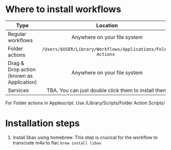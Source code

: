

# Where to install workflows

| Type   |      Location      | 
|----------|:-------------:|
| Regular workflows |  Anywhere on your file system |
| Folder actions |    `/Users/$USER/Library/Workflows/Applications/Folder Actions ` |
| Drag & Drop action (known as Application)| Anywhere on your file system |
| Services| TBA. You can just double click them to install them |

For Folder actions in Applescript. Use /Library/Scripts/Folder Action Scripts/

# Installation steps


1. Install libav using homebrew. This step is crucical for the workflow to transcode m4a to flac
`brew install libav`

